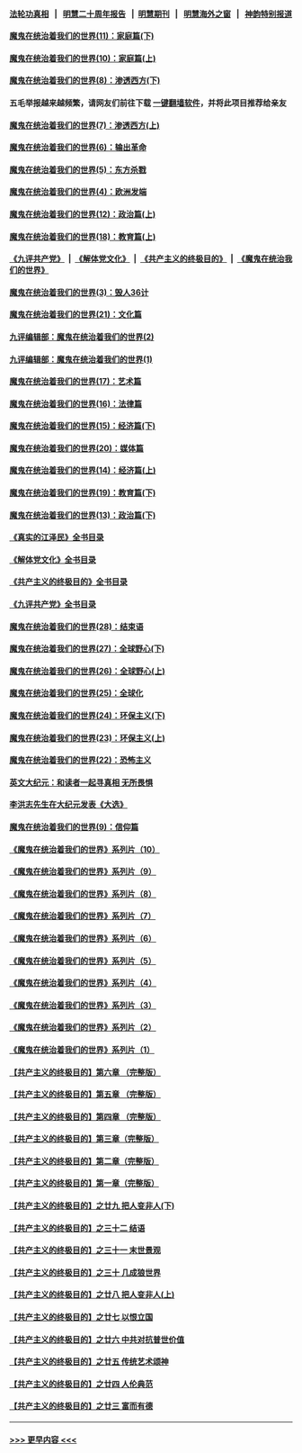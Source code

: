 #### [法轮功真相](https://github.com/gfw-breaker/truth/blob/master/README.md?t=0) &nbsp;&nbsp;|&nbsp;&nbsp; [明慧二十周年报告](https://github.com/gfw-breaker/mh-reports/blob/master/README.md?t=0) &nbsp;&nbsp;|&nbsp;&nbsp;[明慧期刊](https://github.com/gfw-breaker/mh-qikan) &nbsp;&nbsp;|&nbsp;&nbsp; [明慧海外之窗](https://github.com/gfw-breaker/mh-news/blob/master/README.md?t=0) &nbsp;&nbsp;|&nbsp;&nbsp; [神韵特别报道](https://github.com/gfw-breaker/mh-news/blob/master/shenyun.md?t=0)
#### [魔鬼在统治着我们的世界(11)：家庭篇(下)](../pages/nsc422/n10440961.md?t=11241950) 
#### [魔鬼在统治着我们的世界(10)：家庭篇(上)](../pages/nsc422/n10435448.md?t=11241950) 
#### [魔鬼在统治着我们的世界(8)：渗透西方(下)](../pages/nsc422/n10429603.md?t=11241950) 
#### 五毛举报越来越频繁，请网友们前往下载 [一键翻墙软件](https://github.com/gfw-breaker/ssr-accounts)，并将此项目推荐给亲友
#### [魔鬼在统治着我们的世界(7)：渗透西方(上)](../pages/nsc422/n10426013.md?t=11241950) 
#### [魔鬼在统治着我们的世界(6)：输出革命](../pages/nsc422/n10421536.md?t=11241950) 
#### [魔鬼在统治着我们的世界(5)：东方杀戮](../pages/nsc422/n10417707.md?t=11241950) 
#### [魔鬼在统治着我们的世界(4)：欧洲发端](../pages/nsc422/n10414890.md?t=11241950) 
#### [魔鬼在统治着我们的世界(12)：政治篇(上)](../pages/nsc422/n10444576.md?t=11241950) 
#### [魔鬼在统治着我们的世界(18)：教育篇(上)](../pages/nsc422/n10526970.md?t=11241950) 
#### [《九评共产党》](https://github.com/begood0513/9ping.md/blob/master/README.md) &nbsp;|&nbsp; [《解体党文化》](../../../../jtdwh.md/blob/master/README.md)  &nbsp;|&nbsp; [《共产主义的终极目的》](../../../../gczydzjmd.md/blob/master/README.md) &nbsp;|&nbsp; [《魔鬼在统治我们的世界》](../../../../mgztzwmdsj.md/blob/master/README.md) 
#### [魔鬼在统治着我们的世界(3)：毁人36计](../pages/nsc422/n10411583.md?t=11241950) 
#### [魔鬼在统治着我们的世界(21)：文化篇](../pages/nsc422/n10597706.md?t=11241950) 
#### [九评编辑部：魔鬼在统治着我们的世界(2)](../pages/nsc422/n10410036.md?t=11241950) 
#### [九评编辑部：魔鬼在统治着我们的世界(1)](../pages/nsc422/n10406825.md?t=11241950) 
#### [魔鬼在统治着我们的世界(17)：艺术篇](../pages/nsc422/n10499093.md?t=11241950) 
#### [魔鬼在统治着我们的世界(16)：法律篇](../pages/nsc422/n10485969.md?t=11241950) 
#### [魔鬼在统治着我们的世界(15)：经济篇(下)](../pages/nsc422/n10469975.md?t=11241950) 
#### [魔鬼在统治着我们的世界(20)：媒体篇](../pages/nsc422/n10586579.md?t=11241950) 
#### [魔鬼在统治着我们的世界(14)：经济篇(上)](../pages/nsc422/n10457370.md?t=11241950) 
#### [魔鬼在统治着我们的世界(19)：教育篇(下)](../pages/nsc422/n10564808.md?t=11241950) 
#### [魔鬼在统治着我们的世界(13)：政治篇(下)](../pages/nsc422/n10448270.md?t=11241950) 
#### [《真实的江泽民》全书目录](../pages/nsc422/n13721399.md?t=11241950) 
#### [《解体党文化》全书目录](../pages/nsc422/n13721157.md?t=11241950) 
#### [《共产主义的终极目的》全书目录](../pages/nsc422/n13721048.md?t=11241950) 
#### [《九评共产党》全书目录](../pages/nsc422/n13708085.md?t=11241950) 
#### [魔鬼在统治着我们的世界(28)：结束语](../pages/nsc422/n10936246.md?t=11241950) 
#### [魔鬼在统治着我们的世界(27)：全球野心(下)](../pages/nsc422/n10928319.md?t=11241950) 
#### [魔鬼在统治着我们的世界(26)：全球野心(上)](../pages/nsc422/n10900318.md?t=11241950) 
#### [魔鬼在统治着我们的世界(25)：全球化](../pages/nsc422/n10788205.md?t=11241950) 
#### [魔鬼在统治着我们的世界(24)：环保主义(下)](../pages/nsc422/n10695307.md?t=11241950) 
#### [魔鬼在统治着我们的世界(23)：环保主义(上)](../pages/nsc422/n10688613.md?t=11241950) 
#### [魔鬼在统治着我们的世界(22)：恐怖主义](../pages/nsc422/n10614727.md?t=11241950) 
#### [英文大纪元：和读者一起寻真相 无所畏惧](../pages/nsc422/n12542027.md?t=11241950) 
#### [李洪志先生在大纪元发表《大选》](../pages/nsc422/n12534746.md?t=11241950) 
#### [魔鬼在统治着我们的世界(9)：信仰篇](../pages/nsc422/n10432159.md?t=11241950) 
#### [《魔鬼在统治着我们的世界》系列片（10）](../pages/nsc422/n12292670.md?t=11241950) 
#### [《魔鬼在统治着我们的世界》系列片（9）](../pages/nsc422/n12290859.md?t=11241950) 
#### [《魔鬼在统治着我们的世界》系列片（8）](../pages/nsc422/n12287445.md?t=11241950) 
#### [《魔鬼在统治着我们的世界》系列片（7）](../pages/nsc422/n12283425.md?t=11241950) 
#### [《魔鬼在统治着我们的世界》系列片（6）](../pages/nsc422/n12282314.md?t=11241950) 
#### [《魔鬼在统治着我们的世界》系列片（5）](../pages/nsc422/n12281419.md?t=11241950) 
#### [《魔鬼在统治着我们的世界》系列片（4）](../pages/nsc422/n12274024.md?t=11241950) 
#### [《魔鬼在统治着我们的世界》系列片（3）](../pages/nsc422/n12271322.md?t=11241950) 
#### [《魔鬼在统治着我们的世界》系列片（2）](../pages/nsc422/n12269049.md?t=11241950) 
#### [《魔鬼在统治着我们的世界》系列片（1）](../pages/nsc422/n12267575.md?t=11241950) 
#### [【共产主义的终极目的】第六章 （完整版）](../pages/nsc422/n11428913.md?t=11241950) 
#### [【共产主义的终极目的】第五章 （完整版）](../pages/nsc422/n11428912.md?t=11241950) 
#### [【共产主义的终极目的】第四章 （完整版）](../pages/nsc422/n11428907.md?t=11241950) 
#### [【共产主义的终极目的】第三章（完整版）](../pages/nsc422/n11428848.md?t=11241950) 
#### [【共产主义的终极目的】第二章（完整版）](../pages/nsc422/n11428831.md?t=11241950) 
#### [【共产主义的终极目的】第一章（完整版）](../pages/nsc422/n11417651.md?t=11241950) 
#### [【共产主义的终极目的】之廿九 把人变非人(下)](../pages/nsc422/n11344140.md?t=11241950) 
#### [【共产主义的终极目的】之三十二 结语](../pages/nsc422/n11360535.md?t=11241950) 
#### [【共产主义的终极目的】之三十一 末世景观](../pages/nsc422/n11351129.md?t=11241950) 
#### [【共产主义的终极目的】之三十 几成狼世界](../pages/nsc422/n11348280.md?t=11241950) 
#### [【共产主义的终极目的】之廿八 把人变非人(上)](../pages/nsc422/n11340492.md?t=11241950) 
#### [【共产主义的终极目的】之廿七 以恨立国](../pages/nsc422/n11336944.md?t=11241950) 
#### [【共产主义的终极目的】之廿六 中共对抗普世价值](../pages/nsc422/n11324785.md?t=11241950) 
#### [【共产主义的终极目的】之廿五 传统艺术颂神](../pages/nsc422/n11296396.md?t=11241950) 
#### [【共产主义的终极目的】之廿四 人伦典范](../pages/nsc422/n11296397.md?t=11241950) 
#### [【共产主义的终极目的】之廿三 富而有德](../pages/nsc422/n11283598.md?t=11241950) 

----
#### [ >>> 更早内容 <<< ](../indexes/nsc422-earlier.md)
